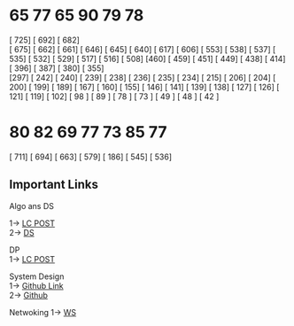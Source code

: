 # 65 77 65 90 79 78  

[ 725]
[ 692] 
[ 682]  
[ 675]
[ 662]
[ 661]
[ 646] 
[ 645] 
[ 640]
[ 617] 
[ 606]
[ 553]
[ 538]
[ 537] 
[ 535] 
[ 532] 
[ 529] 
[ 517] 
[ 516] 
[ 508] 
[460] 
[ 459] 
[ 451] 
[ 449] 
[ 438] 
[ 414] 
[ 396] 
[ 387] 
[ 380] 
[ 355]  
[297] 
[ 242] 
[ 240] 
[ 239] 
[ 238] 
[ 236] 
[ 235] 
[ 234] 
[ 215] 
[ 206] 
[ 204] 
[ 200] 
[ 199] 
[ 189] 
[ 167] 
[ 160] 
[ 155] 
[ 146] 
[ 141] 
[ 139] 
[ 138] 
[ 127] 
[ 126] 
[ 121] 
[ 119] 
[ 102] 
[ 98 ] 
[ 89 ] 
[ 78 ] 
[ 73 ] 
[ 49 ] 
[ 48 ] 
[ 42 ] 




# 80 82 69 77 73 85 77 
[ 711] 
[ 694] 
[ 663] 
[ 579] 
[ 186] 
[ 545] 
[ 536] 


## Important Links  
Algo ans DS   

1-> [LC POST](https://leetcode.com/discuss/general-discussion/494279/comprehensive-data-structure-and-algorithm-study-guide)   
2-> [DS](https://www.youtube.com/channel/UCD8yeTczadqdARzQUp29PJw)  
  
DP  
1-> [LC POST](https://leetcode.com/discuss/general-discussion/458695/dynamic-programming-patterns) 

System Design  
1-> [Github Link](https://github.com/donnemartin/system-design-primer)  
2-> [Github](https://github.com/binhnguyennus/awesome-scalability)  

Netwoking
1-> [WS](https://hpbn.co/)


